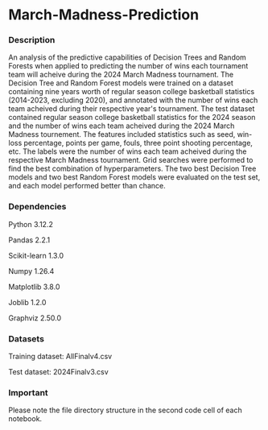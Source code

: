 # March-Madness-Prediction

### Description

An analysis of the predictive capabilities of Decision Trees and Random Forests when applied to predicting the number of wins each tournament team will acheive during the 2024 March Madness tournament. The Decision Tree and Random Forest models were trained on a dataset containing nine years worth of regular season college basketball statistics (2014-2023, excluding 2020), and annotated with the number of wins each team acheived during their respective year's tournament. The test dataset contained regular season college basketball statistics for the 2024 season and the number of wins each team acheived during the 2024 March Madness tournement. The features included statistics such as seed, win-loss percentage, points per game, fouls, three point shooting percentage, etc. The labels were the number of wins each team acheived during the respective March Madness tournament. Grid searches were performed to find the best combination of hyperparameters. The two best Decision Tree models and two best Random Forest models were evaluated on the test set, and each model performed better than chance.

### Dependencies

Python 3.12.2

Pandas 2.2.1

Scikit-learn 1.3.0

Numpy 1.26.4

Matplotlib 3.8.0

Joblib 1.2.0

Graphviz 2.50.0


### Datasets

Training dataset: AllFinalv4.csv

Test dataset: 2024Finalv3.csv

### Important

Please note the file directory structure in the second code cell of each notebook.
